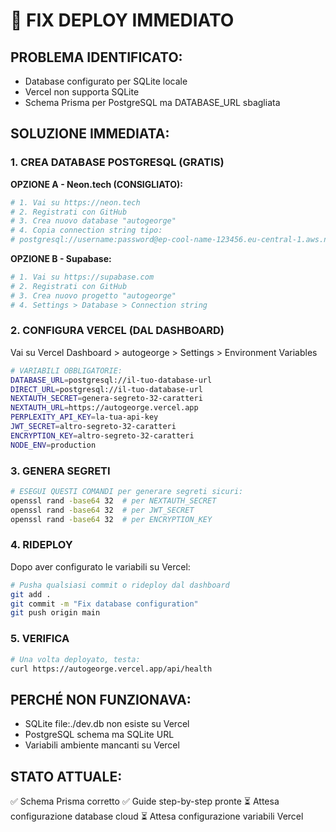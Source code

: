# 🚨 FIX DEPLOY IMMEDIATO

## PROBLEMA IDENTIFICATO:
- Database configurato per SQLite locale
- Vercel non supporta SQLite
- Schema Prisma per PostgreSQL ma DATABASE_URL sbagliata

## SOLUZIONE IMMEDIATA:

### 1. CREA DATABASE POSTGRESQL (GRATIS)

**OPZIONE A - Neon.tech (CONSIGLIATO):**
```bash
# 1. Vai su https://neon.tech
# 2. Registrati con GitHub
# 3. Crea nuovo database "autogeorge"
# 4. Copia connection string tipo:
# postgresql://username:password@ep-cool-name-123456.eu-central-1.aws.neon.tech/autogeorge?sslmode=require
```

**OPZIONE B - Supabase:**
```bash
# 1. Vai su https://supabase.com
# 2. Registrati con GitHub
# 3. Crea nuovo progetto "autogeorge"
# 4. Settings > Database > Connection string
```

### 2. CONFIGURA VERCEL (DAL DASHBOARD)

Vai su Vercel Dashboard > autogeorge > Settings > Environment Variables

```bash
# VARIABILI OBBLIGATORIE:
DATABASE_URL=postgresql://il-tuo-database-url
DIRECT_URL=postgresql://il-tuo-database-url
NEXTAUTH_SECRET=genera-segreto-32-caratteri
NEXTAUTH_URL=https://autogeorge.vercel.app
PERPLEXITY_API_KEY=la-tua-api-key
JWT_SECRET=altro-segreto-32-caratteri
ENCRYPTION_KEY=altro-segreto-32-caratteri
NODE_ENV=production
```

### 3. GENERA SEGRETI

```bash
# ESEGUI QUESTI COMANDI per generare segreti sicuri:
openssl rand -base64 32  # per NEXTAUTH_SECRET
openssl rand -base64 32  # per JWT_SECRET
openssl rand -base64 32  # per ENCRYPTION_KEY
```

### 4. RIDEPLOY

Dopo aver configurato le variabili su Vercel:
```bash
# Pusha qualsiasi commit o rideploy dal dashboard
git add .
git commit -m "Fix database configuration"
git push origin main
```

### 5. VERIFICA

```bash
# Una volta deployato, testa:
curl https://autogeorge.vercel.app/api/health
```

## PERCHÉ NON FUNZIONAVA:
- SQLite file:./dev.db non esiste su Vercel
- PostgreSQL schema ma SQLite URL
- Variabili ambiente mancanti su Vercel

## STATO ATTUALE:
✅ Schema Prisma corretto
✅ Guide step-by-step pronte
⏳ Attesa configurazione database cloud
⏳ Attesa configurazione variabili Vercel